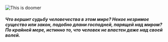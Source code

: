 
![This is doomer](https://avatanplus.com/files/resources/original/5dc103012dd3416e39f3bca4.png)

##### Что вершит судьбу человечества в этом мире? Некое незримое существо или закон, подобно длани господней, парящей над миром? По крайней мере, истинно то, что человек не властен даже над своей волей.
